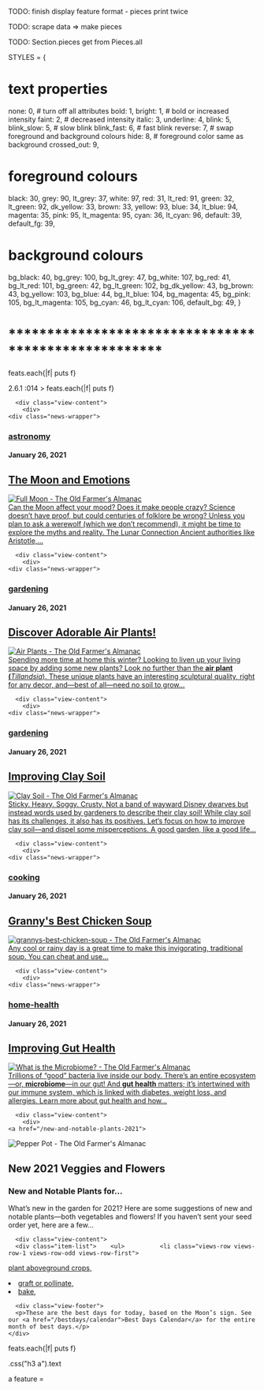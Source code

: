 TODO: finish display feature format - pieces print twice

TODO: scrape data => make pieces

TODO: Section.pieces get from Pieces.all

STYLES =
{
  # text properties
  none: 0, # turn off all attributes
  bold: 1, bright: 1, # bold or increased intensity
  faint: 2, # decreased intensity
  italic: 3, underline: 4,
  blink: 5, blink_slow: 5, # slow blink
  blink_fast: 6, # fast blink
  reverse: 7, # swap foreground and background colours
  hide: 8, # foreground color same as background
  crossed_out: 9,

  # foreground colours
  black: 30, grey: 90, lt_grey: 37, white: 97,
  red: 31, lt_red: 91,
  green: 32, lt_green: 92,
  dk_yellow: 33, brown: 33, yellow: 93,
  blue: 34, lt_blue: 94,
  magenta: 35, pink: 95, lt_magenta: 95,
  cyan: 36, lt_cyan: 96,
  default: 39,
  default_fg: 39,

  # background colours
  bg_black: 40, bg_grey: 100, bg_lt_grey: 47, bg_white: 107,
  bg_red: 41, bg_lt_red: 101,
  bg_green: 42, bg_lt_green: 102,
  bg_dk_yellow: 43, bg_brown: 43, bg_yellow: 103,
  bg_blue: 44, bg_lt_blue: 104,
  bg_magenta: 45, bg_pink: 105, bg_lt_magenta: 105,
  bg_cyan: 46, bg_lt_cyan: 106,
  default_bg: 49,
}


# ****************************************************
feats.each{|f| puts f}

2.6.1 :014 > feats.each{|f| puts f}
<div class="view view-single-node-promo view-id-single_node_promo view-display-id-block_8 view-dom-id-871c941d7e361dd077590ad5394b4dae">
        
  
  
      <div class="view-content">
        <div>
    <div class="news-wrapper">
  <h3 class="news-field-block-gateway"><a href="/astronomy">astronomy</a></h3>
  <h4 class="news-field-node-date">January 26, 2021</h4>
  <a href="/content/can-full-moon-affect-your-mood">
    <h2 class="news-field-block-title">The Moon and Emotions</h2>
          <div class="news-field-photo-photo">
        <img src="/sites/default/files/styles/promoted_content_752x423__16_9_/public/image_nodes/moon-full_0.jpg?itok=aVo8O0DZ" alt="Full Moon - The Old Farmer's Almanac" class="image-style-promoted-content-760x570">
      </div>
          <div class="news-field-body">Can the Moon affect your mood? Does it make people crazy? Science doesn’t have proof, but could centuries of folklore be wrong? Unless you plan to ask a werewolf (which we don’t recommend), it might be time to explore the myths and reality.
The Lunar Connection
Ancient authorities like Aristotle,...</div>
    <div class="news-field-body"></div>
  </a>
</div>

  </div>
    </div>
  
  
  
  
  
  
</div>
<div class="view view-single-node-promo view-id-single_node_promo view-display-id-block_8 view-dom-id-4ea39313f9aed18222b9379401b9feeb">
        
  
  
      <div class="view-content">
        <div>
    <div class="news-wrapper">
  <h3 class="news-field-block-gateway"><a href="/gardening">gardening</a></h3>
  <h4 class="news-field-node-date">January 26, 2021</h4>
  <a href="/amazing-air-plants-how-care-air-plants">
    <h2 class="news-field-block-title">Discover Adorable Air Plants!</h2>
          <div class="news-field-photo-photo">
        <img src="/sites/default/files/styles/promoted_content_752x423__16_9_/public/image_nodes/air-plant-2951017_1280_full_width.jpg?itok=sHoi6aR6" alt="Air Plants - The Old Farmer's Almanac" class="image-style-promoted-content-760x570">
      </div>
          <div class="news-field-body">Spending more time at home this winter? Looking to liven up your living space by adding some new plants? Look no further than the <strong>air plant (</strong><em>Tillandsia</em>). These unique plants have an interesting sculptural quality, right for any decor, and—best of all—need no soil to grow...</div>
    <div class="news-field-body"></div>
  </a>
</div>

  </div>
    </div>
  
  
  
  
  
  
</div>
<div class="view view-single-node-promo view-id-single_node_promo view-display-id-block_8 view-dom-id-ab4ba99274c9d88176a830cfa2adaf26">
        
  
  
      <div class="view-content">
        <div>
    <div class="news-wrapper">
  <h3 class="news-field-block-gateway"><a href="/gardening">gardening</a></h3>
  <h4 class="news-field-node-date">January 26, 2021</h4>
  <a href="/gardening-clay-soils">
    <h2 class="news-field-block-title">Improving Clay Soil</h2>
          <div class="news-field-photo-photo">
        <img src="/sites/default/files/styles/promoted_content_752x423__16_9_/public/image_nodes/clay.jpg?itok=HrpdNF9D" alt="Clay Soil - The Old Farmer's Almanac" class="image-style-promoted-content-760x570">
      </div>
          <div class="news-field-body">Sticky. Heavy. Soggy. Crusty. Not a band of wayward Disney dwarves but instead words used by gardeners to describe their clay soil! While clay soil has its challenges, it also has its positives. Let’s focus on how to improve clay soil—and dispel some misperceptions.
A good garden, like a good life...</div>
    <div class="news-field-body"></div>
  </a>
</div>

  </div>
    </div>
  
  
  
  
  
  
</div>
<div class="view view-single-node-promo view-id-single_node_promo view-display-id-block_8 view-dom-id-31ef2278783d61ff33ae333cfa943a05">
        
  
  
      <div class="view-content">
        <div>
    <div class="news-wrapper">
  <h3 class="news-field-block-gateway"><a href="/cooking">cooking</a></h3>
  <h4 class="news-field-node-date">January 26, 2021</h4>
  <a href="/recipe/grannys-best-chicken-soup">
    <h2 class="news-field-block-title">Granny's Best Chicken Soup</h2>
          <div class="news-field-photo-photo">
        <img src="/sites/default/files/styles/promoted_content_752x423__16_9_/public/image_nodes/grannys-best-chicken-soup.jpg?itok=0vdDvDcs" alt="grannys-best-chicken-soup - The Old Farmer's Almanac" class="image-style-promoted-content-760x570">
      </div>
          <div class="news-field-body"></div>
    <div class="news-field-body">Any cool or rainy day is a great time to make this invigorating, traditional soup. You can cheat and use...</div>
  </a>
</div>

  </div>
    </div>
  
  
  
  
  
  
</div>
<div class="view view-single-node-promo view-id-single_node_promo view-display-id-block_8 view-dom-id-b7d6a3882c672785e4a9d3b1d0b370ee">
        
  
  
      <div class="view-content">
        <div>
    <div class="news-wrapper">
  <h3 class="news-field-block-gateway"><a href="/home-health">home-health</a></h3>
  <h4 class="news-field-node-date">January 26, 2021</h4>
  <a href="/improving-gut-health">
    <h2 class="news-field-block-title">Improving Gut Health</h2>
          <div class="news-field-photo-photo">
        <img src="/sites/default/files/styles/promoted_content_752x423__16_9_/public/image_nodes/whats-the-microbiome.png?itok=ut9hAHlw" alt="What is the Microbiome? - The Old Farmer's Almanac" class="image-style-promoted-content-760x570">
      </div>
          <div class="news-field-body">Trillions of “good” bacteria live inside our body. There’s an entire ecosystem—or, <strong>microbiome</strong>—in our gut! And <strong>gut health</strong> matters; it’s intertwined with our immune system, which is linked with diabetes, weight loss, and allergies. Learn more about gut health and how...</div>
    <div class="news-field-body"></div>
  </a>
</div>

  </div>
    </div>
  
  
  
  
  
  
</div>
<div class="view view-single-node-promo view-id-single_node_promo view-display-id-block view-dom-id-e0b2902c0ddfafef9d4551c1f8882cb9">
        
  
  
      <div class="view-content">
        <div>
    <a href="/new-and-notable-plants-2021">
  <div class="promo-wrapper">
          <div class="promo-field-photo-photo">
        <img src="/sites/default/files/styles/promoted_content_760x570/public/image_nodes/pepper-pot-aas.jpg?itok=ssXbm7NG" alt="Pepper Pot - The Old Farmer's Almanac" class="image-style-promoted-content-760x570">
      </div>
          <h2 class="promo-field-block-title">New 2021 Veggies and Flowers</h2>
    <h3 class="promo-field-node-title">New and Notable Plants for...</h3>
    <div class="promo-field-body">What’s new in the garden for 2021? Here are some suggestions of new and notable plants—both vegetables and flowers!  If you haven’t sent your seed order yet, here are a few...</div>
    <div class="promo-field-body"></div>
  </div>
</a>
  </div>
    </div>
  
  
  
  
  
  
</div>
<div class="view view-best-days-by-date view-id-best_days_by_date view-display-id-block_2 view-dom-id-66a4a5f0630a176264affef6b7a779f6">
        
  
  
      <div class="view-content">
      <div class="item-list">    <ul>          <li class="views-row views-row-1 views-row-odd views-row-first">  
  <span>        <a href="/bestday/plant-aboveground-crops">plant aboveground crops,</a>  </span>
</li>
          <li class="views-row views-row-2 views-row-even">  
  <span>        <a href="/bestday/graft-or-pollinate">graft or pollinate,</a>  </span>
</li>
          <li class="views-row views-row-3 views-row-odd views-row-last">  
  <span>        <a href="/bestday/bake">bake,</a>  </span>
</li>
      </ul>
</div>    </div>
  
  
  
  
      <div class="view-footer">
      <p>These are the best days for today, based on the Moon’s sign. See our <a href="/bestdays/calendar">Best Days Calendar</a> for the entire month of best days.</p>
    </div>
  
  
</div>

feats.each{|f| puts f}

.css("h3 a").text


a feature = 
